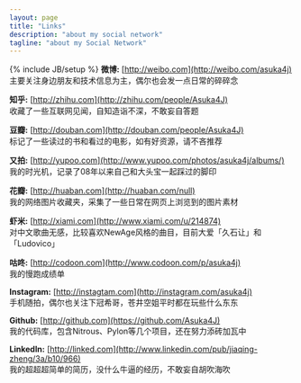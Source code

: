 ```yaml
---
layout: page
title: "Links"
description: "about my social network"
tagline: "about my Social Network"
---
```

{% include JB/setup %}
**微博:** [http://weibo.com](http://weibo.com/asuka4j)  
主要关注身边朋友和技术信息为主，偶尔也会发一点日常的碎碎念  

**知乎:** [http://zhihu.com](http://zhihu.com/people/Asuka4J)  
收藏了一些互联网见闻，自知造诣不深，不敢妄自答题  

**豆瓣:** [http://douban.com](http://douban.com/people/Asuka4J)  
标记了一些读过的书和看过的电影，如有好资源，请不吝推荐  

**又拍:** [http://yupoo.com](http://www.yupoo.com/photos/asuka4j/albums/)  
我的时光机，记录了08年以来自己和大头宝一起踩过的脚印  

**花瓣:** [http://huaban.com](http://huaban.com/null)  
我的网络图片收藏夹，采集了一些日常在网页上浏览到的图片素材  

**虾米:** [http://xiami.com](http://www.xiami.com/u/214874)  
对中文歌曲无感，比较喜欢NewAge风格的曲目，目前大爱「久石让」和「Ludovico」  

**咕咚:** [http://codoon.com](http://www.codoon.com/p/asuka4j)  
我的慢跑成绩单  

**Instagram:** [http://instagtam.com](http://instagram.com/asuka4j)  
手机随拍，偶尔也关注下冠希哥，苍井空姐平时都在玩些什么东东  

**Github:** [http://github.com](https://github.com/Asuka4J)  
我的代码库，包含Nitrous、Pylon等几个项目，还在努力添砖加瓦中  

**LinkedIn:** [http://linked.com](http://www.linkedin.com/pub/jiaqing-zheng/3a/b10/966)  
我的超超超简单的简历，没什么牛逼的经历，不敢妄自胡吹海吹  
  
  